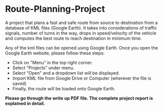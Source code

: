 # Route-Planning-Project
A project that plans a fast and safe route from source to destination from a database of KML files (Google Earth). It takes into considerations of traffic signals, number of turns in the way, drops in speed/velocity of the vehicle and computes the best route to reach destination in minimum time.

Any of the kml files can be opened using Google Earth. Once you open the Google Earth website, please follow these steps:
- Click on "Menu" in the top right corner.
- Select "Projects" under menu.
- Select "Open" and a dropdown list will be displayed.
- Import KML file from Google Drive or Computer (wherever the file is saved)
- Finally, the route will be loaded onto Google Earth.


**Please go through the write up PDF file. The complete project report is explained in detail.**
